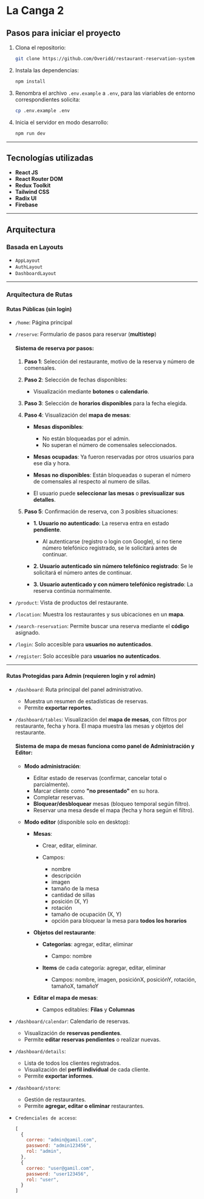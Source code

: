 # **La Canga 2** 

## Pasos para iniciar el proyecto

1. Clona el repositorio:

   ```bash
   git clone https://github.com/Overidd/restaurant-reservation-system
   ```

2. Instala las dependencias:

   ```bash
   npm install
   ```
3. Renombra el archivo `.env.example` a `.env`, para las viariables de entorno correspondientes solicita:

   ```bash
   cp .env.example .env
   ```

4. Inicia el servidor en modo desarrollo:

   ```bash
   npm run dev
   ```

---

## Tecnologías utilizadas

* **React JS**
* **React Router DOM**
* **Redux Toolkit**
* **Tailwind CSS**
* **Radix UI**
* **Firebase**

---

## Arquitectura

### Basada en Layouts

* `AppLayout`
* `AuthLayout`
* `DashboardLayout`

---

### Arquitectura de Rutas

#### Rutas Públicas (sin login)

* `/home`: Página principal

* `/reserve`: Formulario de pasos para reservar (**multistep**)

  #### Sistema de reserva por pasos:

  1. **Paso 1**: Selección del restaurante, motivo de la reserva y número de comensales.
  2. **Paso 2**: Selección de fechas disponibles:

     * Visualización mediante **botones** o **calendario**.
  3. **Paso 3**: Selección de **horarios disponibles** para la fecha elegida.
  4. **Paso 4**: Visualización del **mapa de mesas**:

     * **Mesas disponibles**:

       * No están bloqueadas por el admin.
       * No superan el número de comensales seleccionados.
     * **Mesas ocupadas**: Ya fueron reservadas por otros usuarios para ese día y hora.
     * **Mesas no disponibles**: Están bloqueadas o superan el número de comensales al respecto al numero de sillas.
     * El usuario puede **seleccionar las mesas** o **previsualizar sus detalles**.
  5. **Paso 5**: Confirmación de reserva, con 3 posibles situaciones:

     * **1. Usuario no autenticado**: La reserva entra en estado **pendiente**.

       * Al autenticarse (registro o login con Google), si no tiene número telefónico registrado, se le solicitará antes de continuar.
     * **2. Usuario autenticado sin número telefónico registrado**: Se le solicitará el número antes de continuar.
     * **3. Usuario autenticado y con número telefónico registrado**: La reserva continúa normalmente.

* `/product`: Vista de productos del restaurante.

* `/location`: Muestra los restaurantes y sus ubicaciones en un **mapa**.

* `/search-reservation`: Permite buscar una reserva mediante el **código** asignado.

* `/login`: Solo accesible para **usuarios no autenticados**.

* `/register`: Solo accesible para **usuarios no autenticados**.

---

#### Rutas Protegidas para Admin (requieren login y rol admin)

* `/dashboard`:
  Ruta principal del panel administrativo.

  * Muestra un resumen de estadísticas de reservas.
  * Permite **exportar reportes**.

* `/dashboard/tables`:
  Visualización del **mapa de mesas**, con filtros por restaurante, fecha y hora.
  El mapa muestra las mesas y objetos del restaurante.

  #### Sistema de mapa de mesas funciona como panel de Administración y Editor:

  * **Modo administración**:
    * Editar estado de reservas (confirmar, cancelar total o parcialmente).
    * Marcar cliente como **"no presentado"** en su hora.
    * Completar reservas.
    * **Bloquear/desbloquear** mesas (bloqueo temporal según filtro).
    * Reservar una mesa desde el mapa (fecha y hora según el filtro).

  * **Modo editor** (disponible solo en desktop):

    * **Mesas**:

      * Crear, editar, eliminar.
      * Campos:

        * nombre
        * descripción
        * imagen
        * tamaño de la mesa
        * cantidad de sillas
        * posición (X, Y)
        * rotación
        * tamaño de ocupación (X, Y)
        * opción para bloquear la mesa para **todos los horarios**

    * **Objetos del restaurante**:

      * **Categorías**: agregar, editar, eliminar

        * Campo: nombre
      * **Items** de cada categoría: agregar, editar, eliminar

        * Campos: nombre, imagen, posiciónX, posiciónY, rotación, tamañoX, tamañoY

    * **Editar el mapa de mesas**:

      * Campos editables: **Filas** y **Columnas**

* `/dashboard/calendar`:
  Calendario de reservas.

  * Visualización de **reservas pendientes**.
  * Permite **editar reservas pendientes** o realizar nuevas.

* `/dashboard/details`:

  * Lista de todos los clientes registrados.
  * Visualización del **perfil individual** de cada cliente.
  * Permite **exportar informes**.

* `/dashboard/store`:

  * Gestión de restaurantes.
  * Permite **agregar, editar o eliminar** restaurantes.


* `Credenciales de acceso`:
  ```javascript 
  [
    {
      correo: "admin@gamil.com",
      password: "admin123456",
      rol: "admin",
    },
    {
      correo: "user@gamil.com",
      password: "user123456",
      rol: "user",
    }
  ]
  ```

